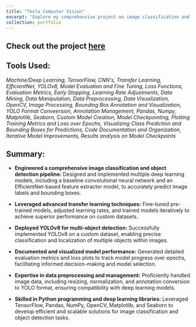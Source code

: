 ```yaml
---
title: "Tesla Computer Vision"
excerpt: "Explore my comprehensive project on image classification and object detection, featuring advanced model training with EfficientNet and YOLOv8 for accurate bounding box predictions."
collection: portfolio
---
```


## Check out the project [here](https://github.com/Daryldactyl/Tesla_CNN/blob/main/Project_1.ipynb)
## Tools Used:
*Machine/Deep Learning, TensorFlow, CNN's, Transfer Learning, EfficientNet, YOLOv8, Model Evaluation and Fine Tuning, Loss Functions, Evaluation Metrics, Early Stopping, Learning Rate Adjustments, Data Mining, Data Manipulation, Data Preprocessing, Data Visualization, OpenCV, Image Processing, Bounding Box Annotation and Visualization, YOLO Format Conveersion, Annotation Management, Pandas, Numpy, Matplotlib, Seaborn, Custom Model Creation, Model Checkpointing, Plotting Training Metrics and Loss over Epochs, Visualizing Class Prediction and Bounding Boxes for Predictions, Code Documentation and Organization, Iterative Model Improvements, Results analysis on Model Checkpoints*
## Summary:
- **Engineered a comprehensive image classification and object detection pipeline:**
  Designed and implemented multiple deep learning models, including a baseline convolutional neural network and an EfficientNet-based feature extractor model, to accurately predict image labels and bounding boxes.
  
- **Leveraged advanced transfer learning techniques:**
  Fine-tuned pre-trained models, adjusted learning rates, and trained models iteratively to achieve superior performance on custom datasets.
  
- **Deployed YOLOv8 for multi-object detection:**
  Successfully implemented YOLOv8 on a custom dataset, enabling precise classification and localization of multiple objects within images.
  
- **Documented and visualized model performance:**
  Generated detailed evaluation metrics and loss plots to track model progress over epochs, facilitating informed decision-making and model selection.
  
- **Expertise in data preprocessing and management:**
Proficiently handled image data, including resizing, normalization, and annotation conversion to YOLO format, ensuring compatibility with deep learning models.

- **Skilled in Python programming and deep learning libraries:**
  Leveraged TensorFlow, Pandas, NumPy, OpenCV, Matplotlib, and Seaborn to develop efficient and scalable solutions for image classification and object detection tasks.
